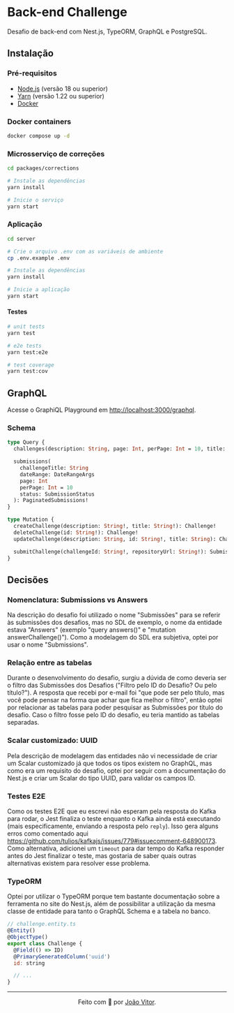# Back-end Challenge

Desafio de back-end com Nest.js, TypeORM, GraphQL e PostgreSQL.

## Instalação

### Pré-requisitos

- [Node.js](https://nodejs.org/) (versão 18 ou superior)
- [Yarn](https://classic.yarnpkg.com/) (versão 1.22 ou superior)
- [Docker](https://www.docker.com/)

### Docker containers

```bash
docker compose up -d
```

### Microsserviço de correções

```bash
cd packages/corrections

# Instale as dependências
yarn install

# Inicie o serviço
yarn start
```

### Aplicação

```bash
cd server

# Crie o arquivo .env com as variáveis de ambiente
cp .env.example .env

# Instale as dependências
yarn install

# Inicie a aplicação
yarn start
```

#### Testes

```bash
# unit tests
yarn test

# e2e tests
yarn test:e2e

# test coverage
yarn test:cov
```

## GraphQL

Acesse o GraphiQL Playground em [http://localhost:3000/graphql](http://localhost:3000/graphql).

### Schema

```graphql
type Query {
  challenges(description: String, page: Int, perPage: Int = 10, title: String): PaginatedChallenge!

  submissions(
    challengeTitle: String
    dateRange: DateRangeArgs
    page: Int
    perPage: Int = 10
    status: SubmissionStatus
  ): PaginatedSubmissions!
}

type Mutation {
  createChallenge(description: String!, title: String!): Challenge!
  deleteChallenge(id: String!): Challenge!
  updateChallenge(description: String, id: String!, title: String): Challenge!

  submitChallenge(challengeId: String!, repositoryUrl: String!): Submission!
}
```

## Decisões

### Nomenclatura: Submissions vs Answers

Na descrição do desafio foi utilizado o nome "Submissões" para se referir às submissões dos desafios, mas no SDL de exemplo, o nome da entidade estava "Answers" (exemplo "query answers()" e "mutation answerChallenge()"). Como a modelagem do SDL era subjetiva, optei por usar o nome "Submissions".

### Relação entre as tabelas

Durante o desenvolvimento do desafio, surgiu a dúvida de como deveria ser o filtro das Submissões dos Desafios ("Filtro pelo ID do Desafio? Ou pelo título?").
A resposta que recebi por e-mail foi "que pode ser pelo título, mas você pode pensar na forma que achar que fica melhor o filtro", então optei por relacionar as tabelas para poder pesquisar as Submissões por título do desafio.
Caso o filtro fosse pelo ID do desafio, eu teria mantido as tabelas separadas.

### Scalar customizado: UUID

Pela descrição de modelagem das entidades não vi necessidade de criar um Scalar customizado já que todos os tipos existem no GraphQL, mas como era um requisito do desafio, optei por seguir com a documentação do Nest.js e criar um Scalar do tipo UUID, para validar os campos ID.

### Testes E2E

Como os testes E2E que eu escrevi não esperam pela resposta do Kafka para rodar, o Jest finaliza o teste enquanto o Kafka ainda está executando (mais especificamente, enviando a resposta pelo `reply`).
Isso gera alguns erros como comentado aqui https://github.com/tulios/kafkajs/issues/779#issuecomment-648900173.
Como alternativa, adicionei um `timeout` para dar tempo do Kafka responder antes do Jest finalizar o teste, mas gostaria de saber quais outras alternativas existem para resolver esse problema.

### TypeORM

Optei por utilizar o TypeORM porque tem bastante documentação sobre a ferramenta no site do Nest.js, além de possibilitar a utilização da mesma classe de entidade para tanto o GraphQL Schema e a tabela no banco.

```js
// challenge.entity.ts
@Entity()
@ObjectType()
export class Challenge {
  @Field(() => ID)
  @PrimaryGeneratedColumn('uuid')
  id: string

  // ...
}
```

---

<p align="center">
  Feito com 💜 por <a href="https://github.com/jvzaniolo">João Vitor</a>.
</p>
